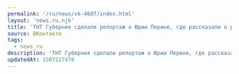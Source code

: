 ```yaml
---
permalink: '/ru/news/vk-4607/index.html'
layout: 'news.ru.njk'
title: 'ТНТ Губерния сделали репортаж о Юрии Перине, где рассказали о рабочих буднях и о любви подопечн…'
source: ВКонтакте
tags:
  - news_ru
description: 'ТНТ Губерния сделали репортаж о Юрии Перине, где рассказали о рабочих буднях и о любви подопечн…'
updatedAt: 1507227478
---
```

